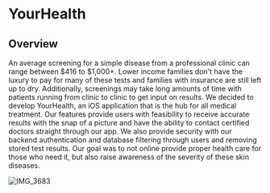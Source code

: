 # YourHealth

## Overview
An average screening for a simple disease from a professional clinic can range between $416 to $1,000+. Lower income families don't have the luxury to pay for many of these tests and families with insurance are still left up to dry. Additionally, screenings may take long amounts of time with patients running from clinic to clinic to get input on results. We decided to develop YourHealth, an iOS application that is the hub for all medical treatment. Our features provide users with feasibility to receive accurate results with the snap of a picture and have the ability to contact certified doctors straight through our app. We also provide security with our backend authentication and database filtering through users and removing stored test results. Our goal was to not online provide proper health care for those who need it, but also raise awareness of the severity of these skin diseases.


![IMG_3683](https://user-images.githubusercontent.com/22282701/58344066-96b8a700-7e09-11e9-8d6c-bab0985c886b.jpeg)


